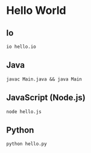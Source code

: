 # Hello World

## Io
```
io hello.io
```

## Java
```
javac Main.java && java Main
```

## JavaScript (Node.js)
```
node hello.js
```

## Python
```
python hello.py
```
